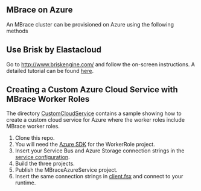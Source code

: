## MBrace on Azure

An MBrace cluster can be provisioned on Azure using the following methods

## Use Brisk by Elastacloud

Go to http://www.briskengine.com/ and follow the on-screen instructions.
A detailed tutorial can be found [here](https://github.com/mbraceproject/MBrace.StarterKits/blob/master/azure/brisk-tutorial.md).

## Creating a Custom Azure Cloud Service with MBrace Worker Roles

The directory [CustomCloudService](CustomCloudService) contains a sample showing how to create a custom cloud service
for Azure where the worker roles include MBrace worker roles.

1. Clone this repo.
2. You will need the [Azure SDK](http://azure.microsoft.com/en-us/downloads/) for the WorkerRole project.
3. Insert your Service Bus and Azure Storage connection strings in the [service configuration](CustomCloudService/MBraceAzureService/ServiceConfiguration.Cloud.cscfg).
4. Build the three projects.
5. Publish the MBraceAzureService project.
6. Insert the same connection strings in [client.fsx](MBraceAzureClient/client.fsx#L15) and connect to your runtime.

